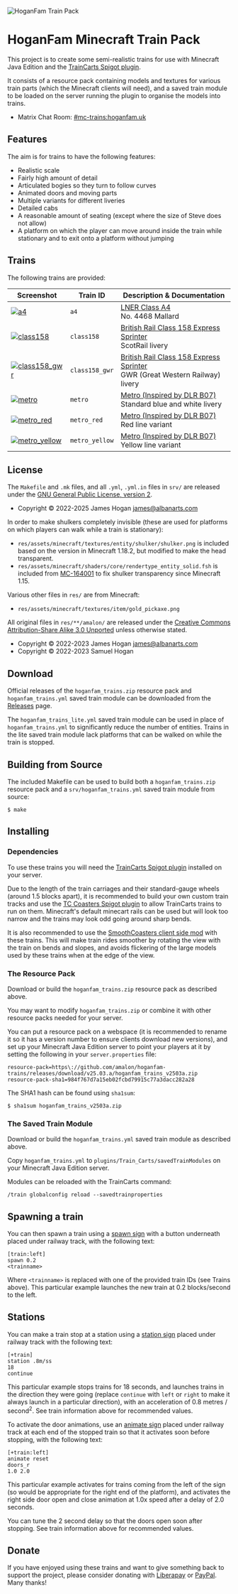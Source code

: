 ![HoganFam Train Pack](docs/banner.jpg)

HoganFam Minecraft Train Pack
=============================

This project is to create some semi-realistic trains for use with Minecraft
Java Edition and the [TrainCarts Spigot plugin].

It consists of a resource pack containing models and textures for various train
parts (which the Minecraft clients will need), and a saved train module to be
loaded on the server running the plugin to organise the models into trains.

- Matrix Chat Room: [\#mc-trains:hoganfam.uk](https://matrix.to/#/#mc-trains:hoganfam.uk?via=hoganfam.uk)


Features
--------

The aim is for trains to have the following features:
 - Realistic scale
 - Fairly high amount of detail
 - Articulated bogies so they turn to follow curves
 - Animated doors and moving parts
 - Multiple variants for different liveries
 - Detailed cabs
 - A reasonable amount of seating (except where the size of Steve does not
   allow)
 - A platform on which the player can move around inside the train while
   stationary and to exit onto a platform without jumping


Trains
------

The following trains are provided:

Screenshot                                                          | Train ID        | Description & Documentation
--------------------------------------------------------------------|-----------------|-------------
[![a4](docs/a4_thumb.jpg)](./docs/a4.md)                            | `a4`            | [LNER Class A4](./docs/a4.md)<br/>No. 4468 Mallard
[![class158](docs/class158_thumb.jpg)](./docs/class158.md)          | `class158`      | [British Rail Class 158 Express Sprinter](./docs/class158.md)<br/>ScotRail livery
[![class158\_gwr](docs/class158_gwr_thumb.jpg)](./docs/class158.md) | `class158_gwr`  | [British Rail Class 158 Express Sprinter](./docs/class158.md)<br/>GWR (Great Western Railway) livery
[![metro](docs/metro_thumb.jpg)](./docs/metro.md)                   | `metro`         | [Metro (Inspired by DLR B07)](./docs/metro.md)<br/>Standard blue and white livery
[![metro\_red](docs/metro_red_thumb.jpg)](./docs/metro.md)          | `metro_red`     | [Metro (Inspired by DLR B07)](./docs/metro.md)<br/>Red line variant
[![metro\_yellow](docs/metro_yellow_thumb.jpg)](./docs/metro.md)    | `metro_yellow`  | [Metro (Inspired by DLR B07)](./docs/metro.md)<br/>Yellow line variant


License 
-------

The `Makefile` and `.mk` files, and all `.yml`, `.yml.in` files in `srv/` are
released under the [GNU General Public License, version 2].
 - Copyright © 2022-2025 James Hogan <james@albanarts.com>

In order to make shulkers completely invisible (these are used for platforms on
which players can walk while a train is stationary):
 - `res/assets/minecraft/textures/entity/shulker/shulker.png` is included based
   on the version in Minecraft 1.18.2, but modified to make the head
   transparent.
 - `res/assets/minecraft/shaders/core/rendertype_entity_solid.fsh` is included
   from [MC-164001](https://bugs.mojang.com/browse/MC-164001) to fix shulker
   transparency since Minecraft 1.15.

Various other files in `res/` are from Minecraft:
 - `res/assets/minecraft/textures/item/gold_pickaxe.png`

All original files in `res/**/amalon/` are released under the [Creative Commons
Attribution-Share Alike 3.0 Unported] unless otherwise stated.
 - Copyright © 2022-2023 James Hogan <james@albanarts.com>
 - Copyright © 2022-2023 Samuel Hogan


Download
--------

Official releases of the `hoganfam_trains.zip` resource pack and
`hoganfam_trains.yml` saved train module can be downloaded from the
[Releases](https://github.com/amalon/hoganfam-trains/releases/) page.

The `hoganfam_trains_lite.yml` saved train module can be used in place of
`hoganfam_trains.yml` to significantly reduce the number of entities. Trains in
the lite saved train module lack platforms that can be walked on while the
train is stopped.


Building from Source
--------------------

The included Makefile can be used to build both a `hoganfam_trains.zip`
resource pack and a `srv/hoganfam_trains.yml` saved train module from source:

```shell
$ make
```


Installing
----------

### Dependencies

To use these trains you will need the [TrainCarts Spigot plugin] installed on
your server.

Due to the length of the train carriages and their standard-gauge wheels
(around 1.5 blocks apart), it is recommended to build your own custom train
tracks and use the [TC Coasters Spigot plugin] to allow TrainCarts trains to
run on them. Minecraft's default minecart rails can be used but will look too
narrow and the trains may look odd going around sharp bends.

It is also recommended to use the [SmoothCoasters client side mod] with these
trains. This will make train rides smoother by rotating the view with the
train on bends and slopes, and avoids flickering of the large models used by
these trains when at the edge of the view.


### The Resource Pack

Download or build the `hoganfam_trains.zip` resource pack as described above.

You may want to modify `hoganfam_trains.zip` or combine it with other resource
packs needed for your server.

You can put a resource pack on a webspace (it is recommended to rename it so it
has a version number to ensure clients download new versions), and set up your
Minecraft Java Edition server to point your players at it by setting the
following in your `server.properties` file:

```
resource-pack=https\://github.com/amalon/hoganfam-trains/releases/download/v25.03.a/hoganfam_trains_v2503a.zip
resource-pack-sha1=984f767d7a15eb02fcbd79915c77a3dacc282a28
```

The SHA1 hash can be found using `sha1sum`:

```shell
$ sha1sum hoganfam_trains_v2503a.zip
```

### The Saved Train Module

Download or build the `hoganfam_trains.yml` saved train module as described
above.

Copy `hoganfam_trains.yml` to `plugins/Train_Carts/savedTrainModules` on your
Minecraft Java Edition server.

Modules can be reloaded with the TrainCarts command:

```
/train globalconfig reload --savedtrainproperties
```


Spawning a train
----------------

You can then spawn a train using a [spawn
sign](https://wiki.traincarts.net/p/TrainCarts/Signs/Spawner) with a button
underneath placed under railway track, with the following text:
```
[train:left]
spawn 0.2
<trainname>
```

Where `<trainname>` is replaced with one of the provided train IDs (see Trains
above). This particular example launches the new train at 0.2 blocks/second to
the left.


Stations
--------

You can make a train stop at a station using a [station
sign](https://wiki.traincarts.net/p/TrainCarts/Signs/Station) placed under
railway track with the following text:
```
[+train]
station .8m/ss
18
continue
```

This particular example stops trains for 18 seconds, and launches trains in the
direction they were going (replace `continue` with `left` or `right` to make it
always launch in a particular direction), with an acceleration of 0.8 metres /
second<sup>2</sup>. See train information above for recommended values.

To activate the door animations, use an [animate
sign](https://wiki.traincarts.net/p/TrainCarts/Signs/Animate) placed under
railway track at each end of the stopped train so that it activates soon before
stopping, with the following text:
```
[+train:left]
animate reset
doors_r
1.0 2.0
```

This particular example activates for trains coming from the left of the sign
(so would be appropriate for the right end of the platform), and activates the
right side door open and close animation at 1.0x speed after a delay of 2.0
seconds.

You can tune the 2 second delay so that the doors open soon after stopping. See
train information above for recommended values.


Donate
------

If you have enjoyed using these trains and want to give something back to
support the project, please consider donating with
[Liberapay](https://liberapay.com/jameshogan/donate) or
[PayPal](https://www.paypal.me/jamesahogan). Many thanks!


[TrainCarts Spigot plugin]: https://www.spigotmc.org/resources/traincarts.39592/
[TC Coasters Spigot plugin]: https://www.spigotmc.org/resources/tc-coasters.59583/
[SmoothCoasters client side mod]: https://modrinth.com/mod/smoothcoasters
[GNU General Public License, version 2]: https://www.gnu.org/licenses/old-licenses/gpl-2.0.html
[Creative Commons Attribution-Share Alike 3.0 Unported]: https://creativecommons.org/licenses/by-sa/3.0/
